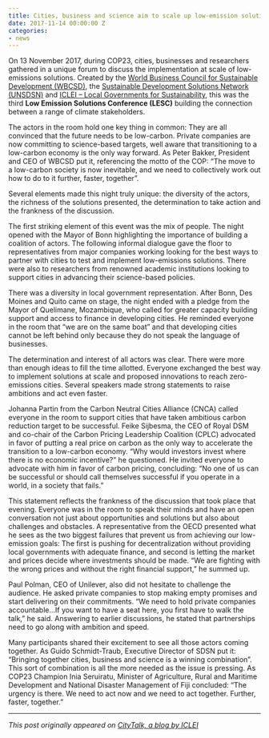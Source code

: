 ```yaml
---
title: Cities, business and science aim to scale up low-emission solutions
date: 2017-11-14 00:00:00 Z
categories:
- news
---
```


On 13 November 2017, during COP23, cities, businesses and researchers gathered in a unique forum to discuss the implementation at scale of low-emissions solutions. Created by the [World Business Council for Sustainable Development (WBCSD)](http://www.wbcsd.org/), the [Sustainable Development Solutions Network (UNSDSN)](http://www.unsdsn.org/) and [ICLEI – Local Governments for Sustainability](http://www.iclei.org/), this was the third **Low Emission Solutions Conference (LESC)** building the connection between a range of climate stakeholders.

The actors in the room hold one key thing in common: They are all convinced that the future needs to be low-carbon. Private companies are now committing to science-based targets, well aware that transitioning to a low-carbon economy is the only way forward. As Peter Bakker, President and CEO of WBCSD put it, referencing the motto of the COP: “The move to a low-carbon society is now inevitable, and we need to collectively work out how to do to it further, faster, together”.

Several elements made this night truly unique: the diversity of the actors, the richness of the solutions presented, the determination to take action and the frankness of the discussion.

The first striking element of this event was the mix of people. The night opened with the Mayor of Bonn highlighting the importance of building a coalition of actors. The following informal dialogue gave the floor to representatives from major companies working looking for the best ways to partner with cities to test and implement low-emissions solutions. There were also to researchers from renowned academic institutions looking to support cities in advancing their science-based policies.

There was a diversity in local government representation. After Bonn, Des Moines and Quito came on stage, the night ended with a pledge from the Mayor of Quelimane, Mozambique, who called for greater capacity building support and access to finance in developing cities. He reminded everyone in the room that “we are on the same boat” and that developing cities cannot be left behind only because they do not speak the language of businesses.

The determination and interest of all actors was clear. There were more than enough ideas to fill the time allotted. Everyone exchanged the best way to implement solutions at scale and proposed innovations to reach zero-emissions cities. Several speakers made strong statements to raise ambitions and act even faster.

Johanna Partin from the Carbon Neutral Cities Alliance (CNCA) called everyone in the room to support cities that have taken ambitious carbon reduction target to be successful. Feike Sijbesma, the CEO of Royal DSM and co-chair of the Carbon Pricing Leadership Coalition (CPLC) advocated in favor of putting a real price on carbon as the only way to accelerate the transition to a low-carbon economy. “Why would investors invest where there is no economic incentive?” he questioned. He invited everyone to advocate with him in favor of carbon pricing, concluding: “No one of us can be successful or should call themselves successful if you operate in a world, in a society that fails.”

This statement reflects the frankness of the discussion that took place that evening. Everyone was in the room to speak their minds and have an open conversation not just about opportunities and solutions but also about challenges and obstacles. A representative from the OECD presented what he sees as the two biggest failures that prevent us from achieving our low-emission goals: The first is pushing for decentralization without providing local governments with adequate finance, and second is letting the market and prices decide where investments should be made. “We are fighting with the wrong prices and without the right financial support,” he summed up.

Paul Polman, CEO of Unilever, also did not hesitate to challenge the audience. He asked private companies to stop making empty promises and start delivering on their commitments. “We need to hold private companies accountable…If you want to have a seat here, you first have to walk the talk,” he said. Answering to earlier discussions, he stated that partnerships need to go along with ambition and speed.

Many participants shared their excitement to see all those actors coming together. As Guido Schmidt-Traub, Executive Director of SDSN put it: “Bringing together cities, business and science is a winning combination”. This sort of combination is all the more needed as the issue is pressing. As COP23 Champion Inia Seruiratu, Minister of Agriculture, Rural and Maritime Development and National Disaster Management of Fiji concluded: “The urgency is there. We need to act now and we need to act together. Further, faster, together.”

---

_This post originally appeared on [CityTalk, a blog by ICLEI](http://talkofthecities.iclei.org/cities-business-and-science-aim-to-scale-up-low-emission-solutions/)_

